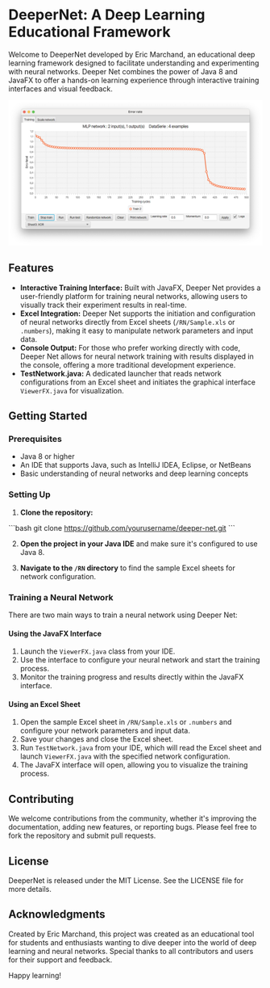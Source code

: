 # DeeperNet: A Deep Learning Educational Framework

Welcome to DeeperNet developed by Eric Marchand, an educational deep learning framework designed to facilitate understanding and experimenting with neural networks. Deeper Net combines the power of Java 8 and JavaFX to offer a hands-on learning experience through interactive training interfaces and visual feedback.

![GUI Preview](gui.png)

## Features

- **Interactive Training Interface:** Built with JavaFX, Deeper Net provides a user-friendly platform for training neural networks, allowing users to visually track their experiment results in real-time.
- **Excel Integration:** Deeper Net supports the initiation and configuration of neural networks directly from Excel sheets (`/RN/Sample.xls` or `.numbers`), making it easy to manipulate network parameters and input data.
- **Console Output:** For those who prefer working directly with code, Deeper Net allows for neural network training with results displayed in the console, offering a more traditional development experience.
- **TestNetwork.java:** A dedicated launcher that reads network configurations from an Excel sheet and initiates the graphical interface `ViewerFX.java` for visualization.

## Getting Started

### Prerequisites

- Java 8 or higher
- An IDE that supports Java, such as IntelliJ IDEA, Eclipse, or NetBeans
- Basic understanding of neural networks and deep learning concepts

### Setting Up

1. **Clone the repository:**

\```bash
git clone https://github.com/yourusername/deeper-net.git
\```

2. **Open the project in your Java IDE** and make sure it's configured to use Java 8.

3. **Navigate to the `/RN` directory** to find the sample Excel sheets for network configuration.

### Training a Neural Network

There are two main ways to train a neural network using Deeper Net:

#### Using the JavaFX Interface

1. Launch the `ViewerFX.java` class from your IDE.
2. Use the interface to configure your neural network and start the training process.
3. Monitor the training progress and results directly within the JavaFX interface.

#### Using an Excel Sheet

1. Open the sample Excel sheet in `/RN/Sample.xls` or `.numbers` and configure your network parameters and input data.
2. Save your changes and close the Excel sheet.
3. Run `TestNetwork.java` from your IDE, which will read the Excel sheet and launch `ViewerFX.java` with the specified network configuration.
4. The JavaFX interface will open, allowing you to visualize the training process.

## Contributing

We welcome contributions from the community, whether it's improving the documentation, adding new features, or reporting bugs. Please feel free to fork the repository and submit pull requests.

## License

DeeperNet is released under the MIT License. See the LICENSE file for more details.

## Acknowledgments

Created by Eric Marchand, this project was created as an educational tool for students and enthusiasts wanting to dive deeper into the world of deep learning and neural networks. Special thanks to all contributors and users for their support and feedback.

Happy learning!
